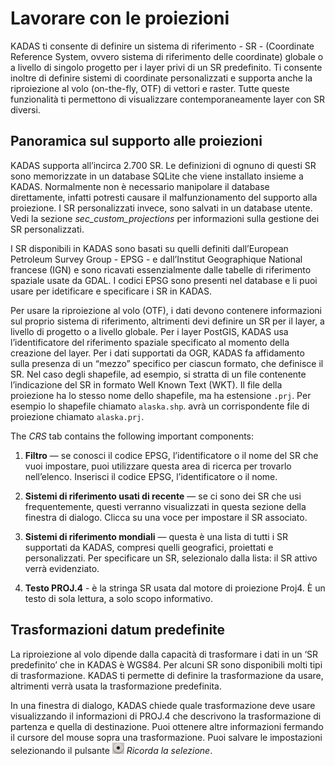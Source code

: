 # Lavorare con le proiezioni <a name="#working-with-projections"></a>

KADAS ti consente di definire un sistema di riferimento - SR - (Coordinate Reference System, ovvero sistema di riferimento delle coordinate) globale o a livello di singolo progetto per i layer privi di un SR predefinito. Ti consente inoltre di definire sistemi di coordinate personalizzati e supporta anche la riproiezione al volo (on-the-fly, OTF) di vettori e raster. Tutte queste funzionalità ti permettono di visualizzare contemporaneamente layer con SR diversi.


## Panoramica sul supporto alle proiezioni <a name="#overview-of-projection-support"></a>

KADAS supporta all’incirca 2.700 SR. Le definizioni di ognuno di questi SR sono memorizzate in un database SQLite che viene installato insieme a KADAS. Normalmente non è necessario manipolare il database direttamente, infatti potresti causare il malfunzionamento del supporto alla proiezione. I SR personalizzati invece, sono salvati in un database utente. Vedi la sezione *sec\_custom\_projections* per informazioni sulla gestione dei SR personalizzati.

I SR disponibili in KADAS sono basati su quelli definiti dall’European Petroleum Survey Group - EPSG - e dall’Institut Geographique National francese (IGN) e sono ricavati essenzialmente dalle tabelle di riferimento spaziale usate da GDAL. I codici EPSG sono presenti nel database e li puoi usare per idetificare e specificare i SR in KADAS.

Per usare la riproiezione al volo (OTF), i dati devono contenere informazioni sul proprio sistema di riferimento, altrimenti devi definire un SR per il layer, a livello di progetto o a livello globale. Per i layer PostGIS, KADAS usa l’identificatore del riferimento spaziale specificato al momento della creazione del layer. Per i dati supportati da OGR, KADAS fa affidamento sulla presenza di un “mezzo” specifico per ciascun formato, che definisce il SR. Nel caso degli shapefile, ad esempio, si stratta di un file contenente l’indicazione del SR in formato Well Known Text (<span id="index-5"></span>WKT). Il file della proiezione ha lo stesso nome dello shapefile, ma ha estensione `.prj`. Per esempio lo shapefile chiamato `alaska.shp`. avrà un corrispondente file di proiezione chiamato `alaska.prj`.

The *CRS* tab contains the following important components:

1.  **Filtro** — se conosci il codice EPSG, l’identificatore o il nome del SR che vuoi impostare, puoi utilizzare questa area di ricerca per trovarlo nell’elenco. Inserisci il codice EPSG, l’identificatore o il nome.

2.  **Sistemi di riferimento usati di recente** — se ci sono dei SR che usi frequentemente, questi verranno visualizzati in questa sezione della finestra di dialogo. Clicca su una voce per impostare il SR associato.

3.  **Sistemi di riferimento mondiali** — questa è una lista di tutti i SR supportati da KADAS, compresi quelli geografici, proiettati e personalizzati. Per specificare un SR, selezionalo dalla lista: il SR attivo verrà evidenziato.

4.  **Testo PROJ.4** - è la stringa SR usata dal motore di proiezione Proj4. È un testo di sola lettura, a solo scopo informativo.

## Trasformazioni datum predefinite <a name="#default-datum-transformations"></a>

La riproiezione al volo dipende dalla capacità di trasformare i dati in un ‘SR predefinito’ che in KADAS è WGS84. Per alcuni SR sono disponibili molti tipi di trasformazione. KADAS ti permette di definire la trasformazione da usare, altrimenti verrà usata la trasformazione predefinita.

In una finestra di dialogo, KADAS chiede quale trasformazione deve usare visualizzando il informazioni di PROJ.4 che descrivono la trasformazione di partenza e quella di destinazione. Puoi ottenere altre informazioni fermando il cursore del mouse sopra una trasformazione. Puoi salvare le impostazioni selezionando il pulsante ![radiobuttonon](/images/radiobuttonon.png) *Ricorda la selezione*.





